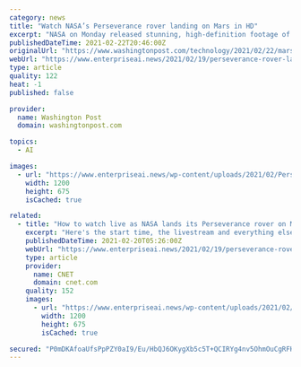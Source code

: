 ```yaml
---
category: news
title: "Watch NASA’s Perseverance rover landing on Mars in HD"
excerpt: "NASA on Monday released stunning, high-definition footage of its car-sized rover landing on the Martian surface last week, the first-time that a spacecraft’s landing on Mars has been recorded in video."
publishedDateTime: 2021-02-22T20:46:00Z
originalUrl: "https://www.washingtonpost.com/technology/2021/02/22/mars-video-perseverance-landing-hd/"
webUrl: "https://www.enterpriseai.news/2021/02/19/perseverance-rover-lands-on-mars-heres-how-it-will-use-ai/"
type: article
quality: 122
heat: -1
published: false

provider:
  name: Washington Post
  domain: washingtonpost.com

topics:
  - AI

images:
  - url: "https://www.enterpriseai.news/wp-content/uploads/2021/02/Perseverance-landing-illutration-mars2020-sky-crane.jpg"
    width: 1200
    height: 675
    isCached: true

related:
  - title: "How to watch live as NASA lands its Perseverance rover on Mars today"
    excerpt: "Here's the start time, the livestream and everything else you need to know as NASA's latest Mars rover tries for a dramatic touchdown on the red planet."
    publishedDateTime: 2021-02-20T05:26:00Z
    webUrl: "https://www.enterpriseai.news/2021/02/19/perseverance-rover-lands-on-mars-heres-how-it-will-use-ai/"
    type: article
    provider:
      name: CNET
      domain: cnet.com
    quality: 152
    images:
      - url: "https://www.enterpriseai.news/wp-content/uploads/2021/02/Perseverance-landing-illutration-mars2020-sky-crane.jpg"
        width: 1200
        height: 675
        isCached: true

secured: "P0mDKAfoaUfsPpPZY0aI9/Eu/HbQJ6OKygXb5c5T+QCIRYg4nv5OhmOuCgRFHUU1TZQ8TerQAVujI34DxJSNCPRYgaQnr0ejy5mfafFl27D5kkV897MNekjgfndf0fwUa9FNDVPV+ZhN7G3kSXSXJLqXVNtjpbx0T9sXvq0imr+YtQvnakRUWpTOQ9fjWz+gQvQW0gHpbGDtzZOPT+0QwcFKSbAYJ3/IEvot4BCB/nNRaM+BMlWTf8uhg8+A4ZVmEOfpFOMck2EKfkt7nbBA6AGuVAuDUwsG+ZYmJr7nMOShHzDC4b6F72zXQfyaw6Hns72meRiNVpNu7eyV1yRibNqa7EF9oNY4/MsavuMfbtE=;o8jLviD5+EpMODjS5MsxRA=="
---
```


